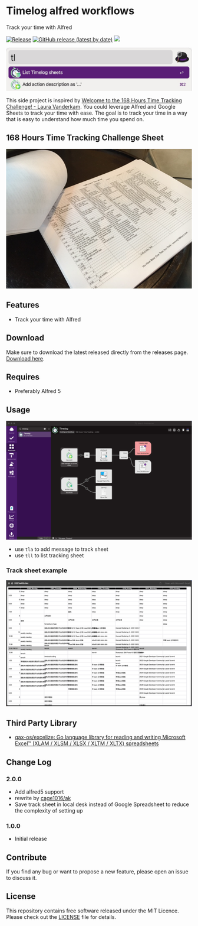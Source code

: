 # Timelog alfred workflows

Track your time with Alfred

[![Release](https://github.com/cage1016/alfred-timelog/actions/workflows/release.yml/badge.svg)](https://github.com/cage1016/alfred-timelog/actions/workflows/release.yml)
[![GitHub release (latest by date)](https://img.shields.io/github/v/release/cage1016/alfred-timelog)](https://img.shields.io/github/v/release/cage1016/alfred-timelog)
![](https://img.shields.io/badge/Alfred-5-blueviolet)

![alfred timelog](./screenshots/demo.jpg)

This side project is inspired by [Welcome to the 168 Hours Time Tracking Challenge! - Laura Vanderkam](https://lauravanderkam.com/2017/09/welcome-168-hours-time-tracking-challenge/). You could leverage Alfred and Google Sheets to track your time with ease. The goal is to track your time in a way that is easy to understand how much time you spend on.

## 168 Hours Time Tracking Challenge Sheet
![168 Hours Time Tracking Challenge!](./screenshots/168hours.jpeg)


## Features

- Track your time with Alfred

## Download
Make sure to download the latest released directly from the releases page. [Download here](https://github.com/cage1016/alfred-timelog/releases).

## Requires
- Preferably Alfred 5

## Usage 

![](./screenshots/usage.jpg)

- use `tla` to add message to track sheet
- use `tll` to list tracking sheet

### Track sheet example
![](./screenshots/sheet.jpg)

## Third Party Library

- [qax-os/excelize: Go language library for reading and writing Microsoft Excel™ (XLAM / XLSM / XLSX / XLTM / XLTX) spreadsheets](https://github.com/qax-os/excelize)


## Change Log

### 2.0.0
- Add alfred5 support
- rewrite by [cage1016/ak](https://github.com/cage1016/ak)
- Save track sheet in local desk instead of Google Spreadsheet to reduce the complexity of setting up

### 1.0.0
- Initial release

## Contribute
If you find any bug or want to propose a new feature, please open an issue to discuss it.

## License
This repository contains free software released under the MIT Licence. Please check out the [LICENSE](./LICENSE) file for details.

